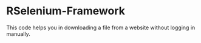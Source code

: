 # RSelenium-Framework
This code helps you in downloading a file from a website without logging in manually. 
